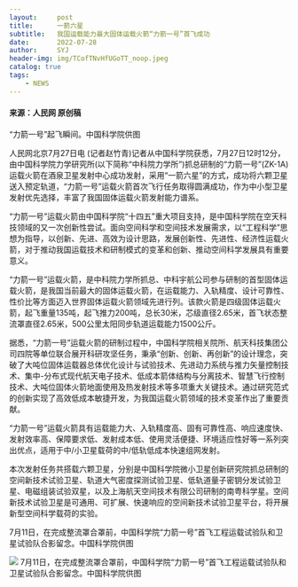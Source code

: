 ```yaml
---
layout:     post
title:      一箭六星
subtitle:   我国运载能力最大固体运载火箭“力箭一号”首飞成功
date:       2022-07-28
author:     SYJ
header-img: img/TCofTNvHfUGoTT_noop.jpeg
catalog: true
tags:
    - NEWS
---
```


#### 来源：人民网 原创稿


“力箭一号”起飞瞬间。中国科学院供图

人民网北京7月27日电 (记者赵竹青)记者从中国科学院获悉，7月27日12时12分，由中国科学院力学研究所(以下简称“中科院力学所”)抓总研制的“力箭一号”(ZK-1A)运载火箭在酒泉卫星发射中心成功发射，采用“一箭六星”的方式，成功将六颗卫星送入预定轨道，“力箭一号”运载火箭首次飞行任务取得圆满成功，作为中小型卫星发射优先选择，丰富了我国固体运载火箭发射能力谱系。

“力箭一号”运载火箭由中国科学院“十四五”重大项目支持，是中国科学院在空天科技领域的又一次创新性尝试。面向空间科学和空间技术发展需求，以“工程科学”思想为指导，以创新、先进、高效为设计思路，发展创新性、先进性、经济性运载火箭，对于推动我国运载技术和研制模式的变革和创新、推动空间科学发展具有重要意义。

“力箭一号”运载火箭，是中科院力学所抓总、中科宇航公司参与研制的首型固体运载火箭，是我国当前最大的固体运载火箭，在运载能力、入轨精度、设计可靠性、性价比等方面迈入世界固体运载火箭领域先进行列。该款火箭是四级固体运载火箭，起飞重量135吨，起飞推力200吨，总长30米，芯级直径2.65米，首飞状态整流罩直径2.65米，500公里太阳同步轨道运载能力1500公斤。

据悉，“力箭一号”运载火箭的研制过程中，中国科学院相关院所、航天科技集团公司四院等单位联合展开科研攻坚任务，秉承“创新、创新、再创新”的设计理念，突破了大吨位固体运载器总体优化设计与试验技术、先进动力系统与推力矢量控制技术、集中-分布式现代航天电子技术、低成本箭体结构与分离技术、智慧飞行控制技术、大吨位固体火箭地面使用及热发射技术等多项重大关键技术。通过研究范式的创新实现了高效低成本敏捷开发，为我国运载火箭领域的技术变革作出了重要贡献。

“力箭一号”运载火箭具有运载能力大、入轨精度高、固有可靠性高、响应速度快、发射效率高、保障要求低、发射成本低、使用灵活便捷、环境适应性好等一系列突出优点，适用于中/小卫星载荷的中/低轨低成本快速组网发射。

本次发射任务共搭载六颗卫星，分别是中国科学院微小卫星创新研究院抓总研制的空间新技术试验卫星、轨道大气密度探测试验卫星、低轨道量子密钥分发试验卫星、电磁组装试验双星，以及上海航天空间技术有限公司研制的南粤科学星。空间新技术试验卫星是可通用、可扩展、快速响应的空间新技术试验卫星平台，将开展新型空间科学载荷的实验。

7月11日，在完成整流罩合罩前，中国科学院“力箭一号”首飞工程运载试验队和卫星试验队合影留念。中国科学院供图

![](https://shiyunjie.github.io/img/TCofTPtItI7Vau_noop.jpeg)
7月11日，在完成整流罩合罩前，中国科学院“力箭一号”首飞工程运载试验队和卫星试验队合影留念。中国科学院供图

[](https://www.toutiao.com/article/7124941577839084039/?log_from=7071560b4a056_1658991843919)




